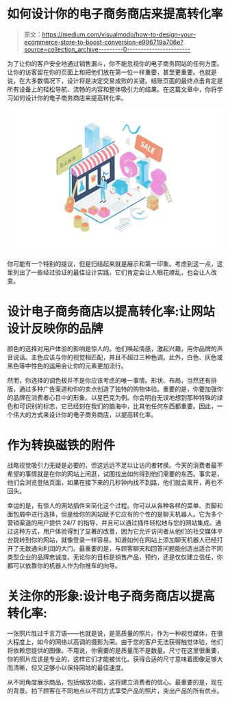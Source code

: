 # 如何设计你的电子商务商店来提高转化率

> 原文：<https://medium.com/visualmodo/how-to-design-your-ecommerce-store-to-boost-conversion-e996719a706e?source=collection_archive---------0----------------------->

为了让你的客户安全地通过销售漏斗，你不能忽视你的电子商务网站的任何方面。让你的访客留在你的页面上和把他们放在第一位一样重要，甚至更重要。也就是说，在大多数情况下，设计将是决定交易成败的关键。结账页面的最终点击肯定是所有设备上的轻松导航、流畅的内容和整体吸引力的结果。在这篇文章中，你将学习如何设计你的电子商务商店来提高转化率。

![](img/dd1f264b1e0a54abb47545bfcf6069a4.png)

你可能有一个特别的提议，但是归结起来就是展示和第一印象。考虑到这一点，这里列出了一些经过验证的最佳设计实践，它们肯定会让人眼花缭乱，也会让人改变。

# 设计电子商务商店以提高转化率:让网站设计反映你的品牌

颜色的选择对用户体验的影响是惊人的。他们唤起情感，激起兴趣，用你品牌的声音说话。主色应该与你的视觉相匹配，并且不超过三种色调。此外，白色、灰色或黑色等中性色的运用会让你的元素更加流行。

然而，你选择的调色板并不是你应该考虑的唯一事情。形状、布局，当然还有排版，通过多种广告渠道和你的卖点创造了独特的购物体验。重要的是，你要加强你的品牌在消费者心目中的形象。以星巴克为例。你会明白无误地想到那种特殊的绿色和可识别的标志，它已经刻在我们的脑海中，比其他任何东西都重要。因此，一个伟大的方式来设计你的电子商务商店，以提高转化率。

# 作为转换磁铁的附件

战略视觉吸引力无疑是必要的，但这远远不足以让访问者转换。今天的消费者最不希望的事情就是在你的网站上闲逛，试图找出如何得到他们需要的东西。事实是，他们会浏览登陆页面，如果在接下来的几秒钟内找不到路，他们就会离开，再也不回头。

幸运的是，有惊人的网站插件来简化这个过程。你可以从各种各样的菜单、页脚和面包屑中进行选择，但是给你的网站赋予它应有的个性的是聊天机器人。它为多个营销渠道的用户提供 24/7 的指导，并且可以通过插件轻松地与您的网站集成。通过这种方式，用户体验得到了显著的改善，因为它允许访问者从他们的社交媒体平台跳转到你的网站，就像登录一样容易。知道如何在网站上添加聊天机器人已经打开了无数通向利润的大门。最重要的是，与顾客聊天和回答问题能创造出适合不同类型企业的品牌忠诚度。无论你的目标是销售产品，预约，还是仅仅建立信任，你都可以依靠你的机器人作为你推车的向导。

# 关注你的形象:设计电子商务商店以提高转化率:

一张照片胜过千言万语——也就是说，是高质量的照片。作为一种视觉媒体，在很大程度上，如今的网络以高调的摄影为荣。由于您的客户无法获得触觉体验，他们将依赖您提供的图像。不用说，你需要的是质量而不是数量。尺寸在这里很重要，你的照片应该是专业的，这样它们才能被优化。获得合适的尺寸意味着图像足够大而清晰，但又足够小以保持网站的最佳速度。

从不同角度展示商品，包括缩放功能，这将建立消费者的信心。最重要的是，现在的背景。拍下顾客在不同地点以不同方式享受产品的照片，突出产品的所有优点。